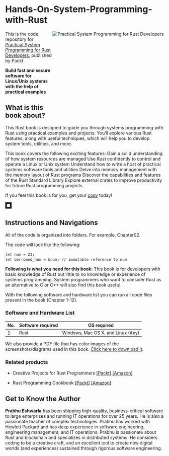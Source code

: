 # Hands-On-System-Programming-with-Rust

<a href="https://www.packtpub.com/in/programming/practical-system-programming-for-rust-developers?utm_source=github&utm_medium=repository&utm_campaign=9781786461629"><img src="https://static.packt-cdn.com/products/9781800560963/cover/smaller" alt="Practical System Programming for Rust Developers" height="256px" align="right"></a>

This is the code repository for [Practical System Programming for Rust Developers](https://www.packtpub.com/in/programming/practical-system-programming-for-rust-developers?utm_source=github&utm_medium=repository&utm_campaign=9781786461629), published by Packt.

**Build fast and secure software for Linux/Unix systems with the help of practical examples**

## What is this book about?
This Rust book is designed to guide you through systems programming with Rust using practical examples and projects. You’ll explore various Rust features, along with useful techniques, which will help you to develop system tools, utilities, and more.


This book covers the following exciting features:
Gain a solid understanding of how system resources are managed
Use Rust confidently to control and operate a Linux or Unix system
Understand how to write a host of practical systems software tools and utilities
Delve into memory management with the memory layout of Rust programs
Discover the capabilities and features of the Rust Standard Library
Explore external crates to improve productivity for future Rust programming projects

If you feel this book is for you, get your [copy](https://www.amazon.com/dp/1800560966) today!

<a href="https://www.packtpub.com/?utm_source=github&utm_medium=banner&utm_campaign=GitHubBanner"><img src="https://raw.githubusercontent.com/PacktPublishing/GitHub/master/GitHub.png" 
alt="https://www.packtpub.com/" border="5" /></a>

## Instructions and Navigations
All of the code is organized into folders. For example, Chapter02.

The code will look like the following:
```
let num = 23;
let borrowed_num = &num; // immutable reference to num
```

**Following is what you need for this book:**
This book is for developers with basic knowledge of Rust but little to no knowledge or experience of systems programming. System programmers who want to consider Rust as an alternative to C or C++ will also find this book useful.

With the following software and hardware list you can run all code files present in the book (Chapter 1-12).
### Software and Hardware List
| No. | Software required | OS required |
| -------- | ------------------------------------ | ----------------------------------- |
| 1 | Rust | Windows, Mac OS X, and Linux (Any) |


We also provide a PDF file that has color images of the screenshots/diagrams used in this book. [Click here to download it](https://static.packt-cdn.com/downloads/9781800560963_ColorImages.pdf).

### Related products
* Creative Projects for Rust Programmers [[Packt]](https://www.packtpub.com/product/creative-projects-for-rust-programmers/9781789346220?utm_source=github&utm_medium=repository&utm_campaign=9781789346220) [[Amazon]](https://www.amazon.com/dp/B085P1MCXJ)

* Rust Programming Cookbook [[Packt]](https://www.packtpub.com/product/rust-programming-cookbook/9781789530667?utm_source=github&utm_medium=repository&utm_campaign=) [[Amazon]](https://www.amazon.com/dp/1789530660)

## Get to Know the Author
**Prabhu Eshwarla** has been shipping high-quality, business-critical software to large enterprises and running IT operations for over 25 years. He is also a passionate teacher of complex technologies.
Prabhu has worked with Hewlett Packard and has deep experience in software engineering, engineering management, and IT operations.
Prabhu is passionate about Rust and blockchain and specializes in distributed systems. He considers coding to be a creative craft, and an excellent tool to create new digital worlds (and experiences) sustained through rigorous software engineering.


